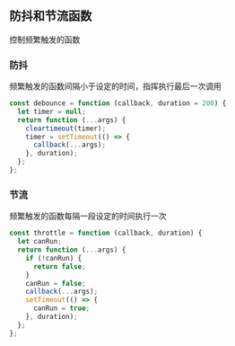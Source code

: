 ## 防抖和节流函数

控制频繁触发的函数

### 防抖

频繁触发的函数间隔小于设定的时间，指挥执行最后一次调用

```javascript
const debounce = function (callback, duration = 200) {
  let timer = null;
  return function (...args) {
    cleartimeout(timer);
    timer = setTimeout(() => {
      callback(...args);
    }, duration);
  };
};
```

### 节流

频繁触发的函数每隔一段设定的时间执行一次

```javascript
const throttle = function (callback, duration) {
  let canRun;
  return function (...args) {
    if (!canRun) {
      return false;
    }
    canRun = false;
    callback(...args);
    setTimeout(() => {
      canRun = true;
    }, duration);
  };
};
```
